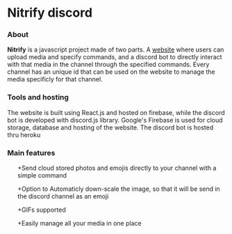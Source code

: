 <h1>Nitrify discord</h1>
<h3>About</h3>
<p><b>Nitrify</b> is a javascript project made of two parts. A <a href='https://nitrifydiscord.web.app'>website</a> where users can upload media and specify commands, and a discord bot to directly interact with that media 
in the channel through the specified commands. Every channel has an unique id that can be used on the website to manage the media specificly for that channel.</p>
<h3>Tools and hosting</h3>
<p>The website is built using React.js and hosted on firebase, while the discord bot is developed with discord.js library. Google's Firebase is used for cloud storage, database 
and hosting of the website. The discord bot is hosted thru heroku</p>
<h3>Main features</h3>
<ul>
    <p>+Send cloud stored photos and emojis directly to your channel with a simple command</p>
    <p>+Option to Automaticly down-scale the image, so that it will be send in the discord channel as an emoji</p>
    <p>+GIFs supported</p>
    <p>+Easily manage all your media in one place</p>
</ul>

